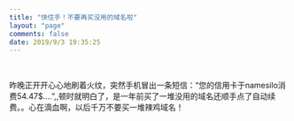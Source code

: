```yaml
---
title: "快住手！不要再买没用的域名啦"
layout: "page"
comments: false
date: 2019/9/3 19:35:25
---
```


</br>

昨晚正开开心心地刷着火纹，突然手机冒出一条短信：“您的信用卡于namesilo消费54.47$....”,,顿时就明白了，是一年前买了一堆没用的域名还顺手点了自动续费。。心在滴血啊，以后千万不要买一堆辣鸡域名！
